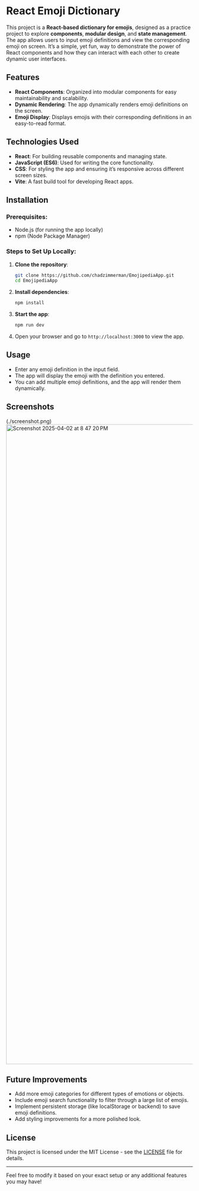 # React Emoji Dictionary

This project is a **React-based dictionary for emojis**, designed as a practice project to explore **components**, **modular design**, and **state management**. The app allows users to input emoji definitions and view the corresponding emoji on screen. It’s a simple, yet fun, way to demonstrate the power of React components and how they can interact with each other to create dynamic user interfaces.

## Features

- **React Components**: Organized into modular components for easy maintainability and scalability.
- **Dynamic Rendering**: The app dynamically renders emoji definitions on the screen.
- **Emoji Display**: Displays emojis with their corresponding definitions in an easy-to-read format.

## Technologies Used

- **React**: For building reusable components and managing state.
- **JavaScript (ES6)**: Used for writing the core functionality.
- **CSS**: For styling the app and ensuring it’s responsive across different screen sizes.
- **Vite**: A fast build tool for developing React apps.

## Installation

### Prerequisites:
- Node.js (for running the app locally)
- npm (Node Package Manager)

### Steps to Set Up Locally:

1. **Clone the repository**:
   ```bash
   git clone https://github.com/chadzimmerman/EmojipediaApp.git
   cd EmojipediaApp
   ```

2. **Install dependencies**:
   ```bash
   npm install
   ```

3. **Start the app**:
   ```bash
   npm run dev
   ```

4. Open your browser and go to `http://localhost:3000` to view the app.

## Usage

- Enter any emoji definition in the input field.
- The app will display the emoji with the definition you entered.
- You can add multiple emoji definitions, and the app will render them dynamically.

## Screenshots

(./screenshot.png)  <img width="1727" alt="Screenshot 2025-04-02 at 8 47 20 PM" src="https://github.com/user-attachments/assets/f051dd48-7f2c-43dc-aa62-407ec67e00f0" />


## Future Improvements

- Add more emoji categories for different types of emotions or objects.
- Include emoji search functionality to filter through a large list of emojis.
- Implement persistent storage (like localStorage or backend) to save emoji definitions.
- Add styling improvements for a more polished look.

## License

This project is licensed under the MIT License - see the [LICENSE](LICENSE) file for details.

---

Feel free to modify it based on your exact setup or any additional features you may have!
